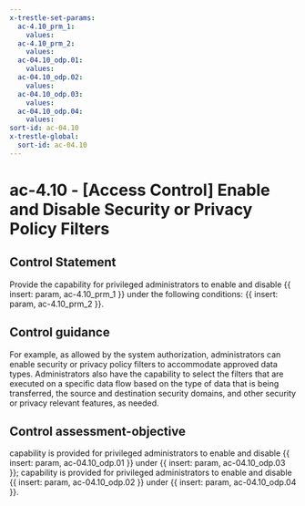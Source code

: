 ```yaml
---
x-trestle-set-params:
  ac-4.10_prm_1:
    values:
  ac-4.10_prm_2:
    values:
  ac-04.10_odp.01:
    values:
  ac-04.10_odp.02:
    values:
  ac-04.10_odp.03:
    values:
  ac-04.10_odp.04:
    values:
sort-id: ac-04.10
x-trestle-global:
  sort-id: ac-04.10
---
```


# ac-4.10 - \[Access Control\] Enable and Disable Security or Privacy Policy Filters

## Control Statement

Provide the capability for privileged administrators to enable and disable {{ insert: param, ac-4.10_prm_1 }} under the following conditions: {{ insert: param, ac-4.10_prm_2 }}.

## Control guidance

For example, as allowed by the system authorization, administrators can enable security or privacy policy filters to accommodate approved data types. Administrators also have the capability to select the filters that are executed on a specific data flow based on the type of data that is being transferred, the source and destination security domains, and other security or privacy relevant features, as needed.

## Control assessment-objective

capability is provided for privileged administrators to enable and disable {{ insert: param, ac-04.10_odp.01 }} under {{ insert: param, ac-04.10_odp.03 }};
capability is provided for privileged administrators to enable and disable {{ insert: param, ac-04.10_odp.02 }} under {{ insert: param, ac-04.10_odp.04 }}.
